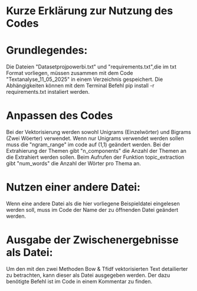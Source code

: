 # Kurze Erklärung zur Nutzung des Codes


# Grundlegendes:
Die Dateien "Datasetprojpowerbi.txt" und "requirements.txt",die im txt Format vorliegen, müssen zusammen mit dem Code "Textanalyse_11_05_2025" in einem Verzeichnis gespeichert.
Die Abhängigkeiten können mit dem Terminal Befehl pip install -r requirements.txt  instaliert werden.

# Anpassen des Codes
Bei der Vektorisierung werden sowohl Unigrams (Einzelwörter) und Bigrams (Zwei Wöerter) verwendet. Wenn nur Unigrams verwendet werden sollen muss die "ngram_range" im code auf (1,1) geändert werden.
Bei der Extrahierung der Themen gibt "n_components" die Anzahl der Themen an die Extrahiert werden sollen.
Beim Aufrufen der Funktion topic_extraction gibt "num_words" die Anzahl der Wörter pro Thema an.

# Nutzen einer andere Datei:
Wenn eine andere Datei als die hier vorliegene Beispieldatei eingelesen werden soll, muss im Code der Name der zu öffnenden Datei geändert werden.

# Ausgabe der Zwischenergebnisse als Datei:
Um den mit den zwei Methoden Bow & Tfidf vektorisierten Text detailierter zu betrachten, kann dieser als Datei ausgegeben werden. Der dazu benötigte Befehl ist im Code in einem Kommentar zu finden.



